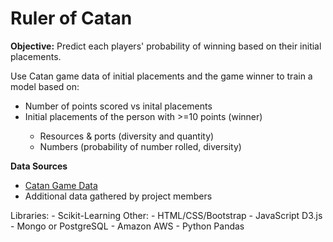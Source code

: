 # Ruler of Catan

<strong>Objective:</strong> Predict each players' probability of winning based on their initial placements.

<p>Use Catan game data of initial placements and the game winner to train a model based on:
<ul>
	<li>Number of points scored vs inital placements</li>
	<li>Initial placements of the person with >=10 points (winner)</li>
<ul>
	<li>Resources & ports (diversity and quantity)</li>
	<li>Numbers (probability of number rolled, diversity)</li>
	</ul>
	</ul>
	</p>
	
		
<p><strong>Data Sources</strong>
<ul>
	<li><a href="https://www.kaggle.com/lumins/settlers-of-catan-games">Catan Game Data</a></li>
	<li>Additional data gathered by project members</li>
</ul>
</p>
	

Libraries: 
	- Scikit-Learning
Other:
	- HTML/CSS/Bootstrap
	- JavaScript D3.js
	- Mongo or PostgreSQL
	- Amazon AWS
	- Python Pandas
